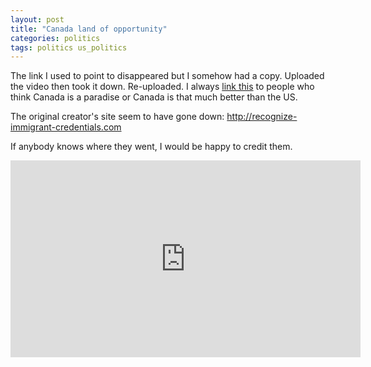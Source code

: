 ```yaml
---
layout: post
title: "Canada land of opportunity"
categories: politics
tags: politics us_politics
---
```


The link I used to point to disappeared but I somehow had a copy. Uploaded the video then took it down. Re-uploaded. I always <a href="https://www.youtube.com/watch?v=O950J4bJcn4">link this</a> to people who think Canada is a paradise or Canada is that much better than the US.

The original creator's site seem to have gone down: http://recognize-immigrant-credentials.com

If anybody knows where they went, I would be happy to credit them.

<iframe width="560" height="315" src="https://www.youtube.com/embed/O950J4bJcn4" title="YouTube video player" frameborder="0" allow="accelerometer; autoplay; clipboard-write; encrypted-media; gyroscope; picture-in-picture; web-share" allowfullscreen></iframe>
